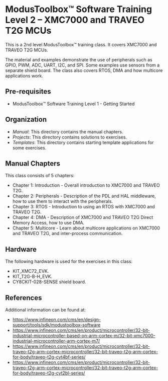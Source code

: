 # ModusToolbox™ Software Training Level 2 – XMC7000 and TRAVEO T2G MCUs

This is a 2nd level ModusToolbox™ training class. It covers XMC7000 and TRAVEO T2G MCUs.

The material and examples demonstrate the use of peripherals such as GPIO, PWM, ADC, UART, I2C, and SPI. Some examples use
sensors from a separate shield board. The class also covers RTOS, DMA and how multicore applications work.

## Pre-requisites

- ModusToolbox™ Software Training Level 1 - Getting Started

## Organization

- *Manual*:    This directory contains the manual chapters.
- *Projects*:  This directory contains solutions to exercises.
- *Templates*: This directory contains starting template applications for some exercises.

## Manual Chapters

This class consists of 5 chapters:
- Chapter 1: Introduction - Overall introduction to XMC7000 and TRAVEO T2G.
- Chapter 2: Peripherals - Description of the PDL and HAL middleware, how to use them to interact with the peripherals. 
- Chapter 3: RTOS - Introduction to using an RTOS with XMC7000 and TRAVEO T2G.
- Chapter 4: DMA - Description of XMC7000 and TRAVEO T2G Direct Memory Access, how to use DMA.
- Chapter 5: Multicore - Learn about multicore applications on XMC7000 and TRAVEO T2G, and inter-process communication.

## Hardware

The following hardware is used for the exercises in this class:

- KIT_XMC72_EVK.
- KIT_T2G-B-H_EVK.
- CY8CKIT-028-SENSE shield board.

## References

Additional information can be found at:

- https://www.infineon.com/cms/en/design-support/tools/sdk/modustoolbox-software
- https://www.infineon.com/cms/en/product/microcontroller/32-bit-industrial-microcontroller-based-on-arm-cortex-m/32-bit-xmc7000-industrial-microcontroller-arm-cortex-m7/
- https://www.infineon.com/cms/en/product/microcontroller/32-bit-traveo-t2g-arm-cortex-microcontroller/32-bit-traveo-t2g-arm-cortex-for-body/traveo-t2g-cyt4bf-series/
- https://www.infineon.com/cms/en/product/microcontroller/32-bit-traveo-t2g-arm-cortex-microcontroller/32-bit-traveo-t2g-arm-cortex-for-body/traveo-t2g-cyt2bl-series/